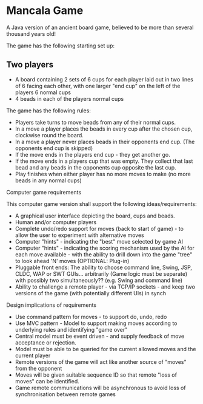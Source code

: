 Mancala Game
=======

A Java version of an ancient board game, believed to be more than several thousand years old!

The game has the following starting set up:

Two players
------------

 * A board containing 2 sets of 6 cups for each player laid out in two lines of 6 facing each other, with one larger "end cup" on the left of the players 6 normal cups
 * 4 beads in each of the players normal cups

The game has the following rules:

  * Players take turns to move beads from any of their normal cups.
  * In a move a player places the beads in every cup after the chosen cup, clockwise round the board.
  * In a move a player never places beads in their opponents end cup. (The opponents end cup is skipped)
  * If the move ends in the players end cup - they get another go.
  * If the move ends in a players cup that was empty. They collect that last bead and any beads in the opponents cup opposite the last cup.
  * Play finishes when either player has no more moves to make (no more beads in any normal cups)

Computer game requirements

This computer game version shall support the following ideas/requirements:

  * A graphical user interface depicting the board, cups and beads.
  * Human and/or computer players
  * Complete undo/redo support for moves (back to start of game) - to allow the user to experiment with alternative moves
  * Computer "hints" - indicating the "best" move selected by game AI
  * Computer "hints" - indicating the scoring mechanism used by the AI for each move available - with the ability to drill down into the game "tree" to look ahead 'N' moves (OPTIONAL: Plug-in)
  * Pluggable front ends: The ability to choose command line, Swing, JSP, CLDC, WAP or SWT GUIs... arbitrarily (Game logic must be separate) with possibly two simultaneously?? (e.g. Swing and command line)
  * Ability to challenge a remote player - via TCP/IP sockets - and keep two versions of the game (with potentially different UIs) in synch

Design implications of requirements

  * Use command pattern for moves - to support do, undo, redo
  * Use MVC pattern - Model to support making moves according to underlying rules and identifying "game over"
  * Central model must be event driven - and supply feedback of move acceptance or rejection.
  * Model must be able to be queried for the current allowed moves and the current player
  * Remote versions of the game will act like another source of "moves" from the opponent
  * Moves will be given suitable sequence ID so that remote "loss of moves" can be identified.
  * Game remote communications will be asynchronous to avoid loss of synchronisation between remote games
